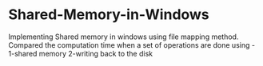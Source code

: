 # Shared-Memory-in-Windows
Implementing Shared memory in windows using file mapping method.
Compared the computation time when a set of operations are done using -
1-shared memory 
2-writing back to the disk
